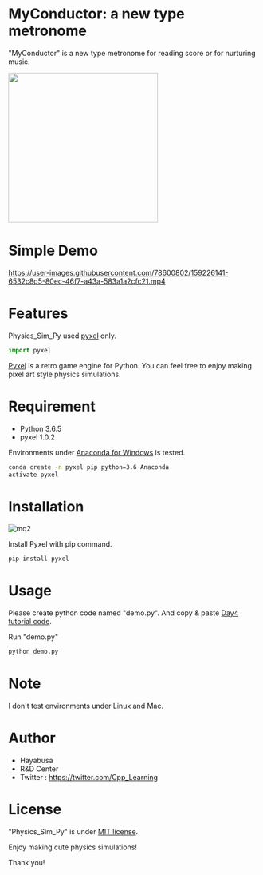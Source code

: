 # MyConductor: a new type metronome

"MyConductor" is a new type metronome for reading score or for nurturing music.

<a href="https://play.google.com/store/apps/details?id=music.elsystem.myconductor">
  <img src="https://user-images.githubusercontent.com/78600802/159227319-eabf1da8-e2ee-49ad-8bb5-40963a81a08b.svg" width="300">
</a>

# Simple Demo

https://user-images.githubusercontent.com/78600802/159226141-6532c8d5-80ec-46f7-a43a-583a1a2cfc21.mp4

# Features

Physics_Sim_Py used [pyxel](https://github.com/kitao/pyxel) only.

```python
import pyxel
```
[Pyxel](https://github.com/kitao/pyxel) is a retro game engine for Python.
You can feel free to enjoy making pixel art style physics simulations.

# Requirement

* Python 3.6.5
* pyxel 1.0.2

Environments under [Anaconda for Windows](https://www.anaconda.com/distribution/) is tested.

```bash
conda create -n pyxel pip python=3.6 Anaconda
activate pyxel
```

# Installation
![mq2](https://user-images.githubusercontent.com/78600802/159225336-15ef1145-5cd0-4ae6-bfbd-4745301467e5.jpg)

Install Pyxel with pip command.

```bash
pip install pyxel
```

# Usage

Please create python code named "demo.py".
And copy &amp; paste [Day4 tutorial code](https://cpp-learning.com/pyxel_physical_sim4/).

Run "demo.py"

```bash
python demo.py
```

# Note

I don't test environments under Linux and Mac.

# Author

* Hayabusa
* R&D Center
* Twitter : https://twitter.com/Cpp_Learning

# License

"Physics_Sim_Py" is under [MIT license](https://en.wikipedia.org/wiki/MIT_License).

Enjoy making cute physics simulations!

Thank you!
